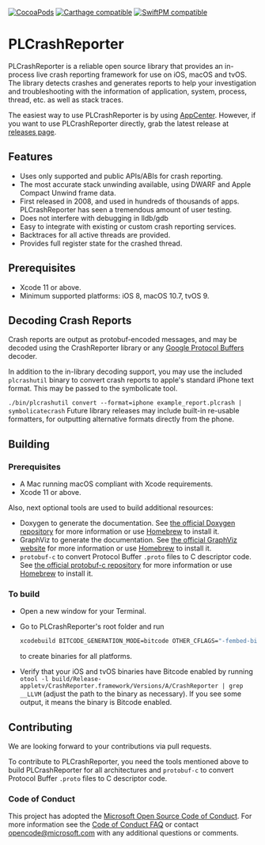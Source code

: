 [![CocoaPods](https://img.shields.io/cocoapods/v/PLCrashReporter.svg)](https://cocoapods.org/pods/PLCrashReporter)
[![Carthage compatible](https://img.shields.io/badge/Carthage-compatible-4BC51D.svg)](https://github.com/Carthage/Carthage)
[![SwiftPM compatible](https://img.shields.io/badge/SwiftPM-compatible-brightgreen.svg)](https://swift.org/package-manager)

# PLCrashReporter

PLCrashReporter is a reliable open source library that provides an in-process live crash reporting framework for use on iOS, macOS and tvOS. The library detects crashes and generates reports to help your investigation and troubleshooting with the information of application, system, process, thread, etc. as well as stack traces.

The easiest way to use PLCrashReporter is by using [AppCenter](https://appcenter.ms). However, if you want to use PLCrashReporter directly, grab the latest release at [releases page](https://github.com/microsoft/plcrashreporter/releases).

## Features

- Uses only supported and public APIs/ABIs for crash reporting.
- The most accurate stack unwinding available, using DWARF and Apple Compact Unwind frame data.
- First released in 2008, and used in hundreds of thousands of apps. PLCrashReporter has seen a tremendous amount of user testing.
- Does not interfere with debugging in lldb/gdb
- Easy to integrate with existing or custom crash reporting services.
- Backtraces for all active threads are provided.
- Provides full register state for the crashed thread.

## Prerequisites

- Xcode 11 or above.
- Minimum supported platforms: iOS 8, macOS 10.7, tvOS 9.

## Decoding Crash Reports

Crash reports are output as protobuf-encoded messages, and may be decoded using the CrashReporter library or any [Google Protocol Buffers](https://developers.google.com/protocol-buffers/) decoder.

In addition to the in-library decoding support, you may use the included `plcrashutil` binary to convert crash reports to apple's standard iPhone text format. This may be passed to the symbolicate tool.

`./bin/plcrashutil convert --format=iphone example_report.plcrash | symbolicatecrash`
Future library releases may include built-in re-usable formatters, for outputting alternative formats directly from the phone.

## Building

### Prerequisites

- A Mac running macOS compliant with Xcode requirements.
- Xcode 11 or above.

Also, next optional tools are used to build additional resources:

- Doxygen to generate the documentation. See [the official Doxygen repository](https://github.com/doxygen/doxygen) for more information or use [Homebrew](https://brew.sh) to install it.
- GraphViz to generate the documentation. See [the official GraphViz website](https://www.graphviz.org/download/) for more information or use [Homebrew](https://brew.sh) to install it.
- `protobuf-c` to convert Protocol Buffer `.proto` files to C descriptor code. See [the official protobuf-c repository](https://github.com/protobuf-c/protobuf-c) for more information or use [Homebrew](https://brew.sh) to install it.

### To build

- Open a new window for your Terminal.
- Go to PLCrashReporter's root folder and run

    ```bash
    xcodebuild BITCODE_GENERATION_MODE=bitcode OTHER_CFLAGS="-fembed-bitcode" -configuration Release -target 'Disk Image'
    ```

    to create binaries for all platforms.
- Verify that your iOS and tvOS binaries have Bitcode enabled by running `otool -l build/Release-appletv/CrashReporter.framework/Versions/A/CrashReporter | grep __LLVM` (adjust the path to the binary as necessary). If you see some output, it means the binary is Bitcode enabled.

## Contributing

We are looking forward to your contributions via pull requests.

To contribute to PLCrashReporter, you need the tools mentioned above to build PLCrashReporter for all architectures and `protobuf-c` to convert Protocol Buffer `.proto` files to C descriptor code.

### Code of Conduct

This project has adopted the [Microsoft Open Source Code of Conduct](https://opensource.microsoft.com/codeofconduct/). For more information see the [Code of Conduct FAQ](https://opensource.microsoft.com/codeofconduct/faq/) or contact [opencode@microsoft.com](mailto:opencode@microsoft.com) with any additional questions or comments.
